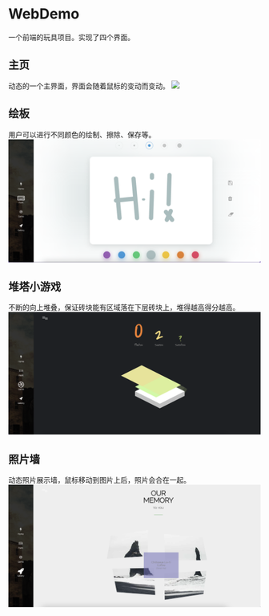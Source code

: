 # WebDemo

一个前端的玩具项目。实现了四个界面。

## 主页
动态的一个主界面，界面会随着鼠标的变动而变动。
![](./imgs/1.jpg)


## 绘板
用户可以进行不同颜色的绘制、擦除、保存等。
![](./imgs/2.jpg)

## 堆塔小游戏
不断的向上堆叠，保证砖块能有区域落在下层砖块上，堆得越高得分越高。
![](./imgs/3.jpg)

## 照片墙
动态照片展示墙，鼠标移动到图片上后，照片会合在一起。
![](./imgs/4.jpg)